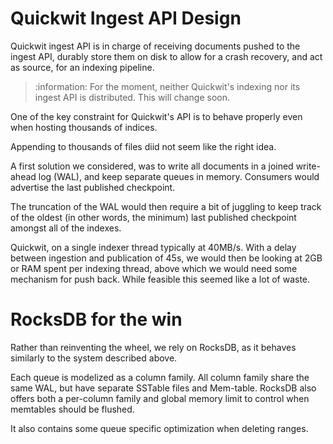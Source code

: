 # Quickwit Ingest API Design

Quickwit ingest API is in charge of receiving documents pushed to the ingest API,
durably store them on disk to allow for a crash recovery,
and act as source, for an indexing pipeline.

> :information: For the moment, neither Quickwit's indexing nor its ingest API is distributed. This will change soon.

One of the key constraint for Quickwit's API is to behave properly even
when hosting thousands of indices.

Appending to thousands of files diid not seem like the right idea.

A first solution we considered, was to write all documents in a joined write-ahead log (WAL),
and keep separate queues in memory. Consumers would advertise the last published checkpoint.

The truncation of the WAL would then require a bit of juggling to keep track of the oldest
(in other words, the minimum) last published checkpoint amongst all of the indexes.

Quickwit, on a single indexer thread typically at 40MB/s.
With a delay between ingestion and publication of 45s, we would then be looking at 2GB or RAM
spent per indexing thread, above which we would need some mechanism for push back.
While feasible this seemed like a lot of waste.

# RocksDB for the win

Rather than reinventing the wheel, we rely on RocksDB, as it behaves similarly to the system
described above.

Each queue is modelized as a column family. All column family share the same WAL, but have
separate SSTable files and Mem-table.
RocksDB also offers both a per-column family and global memory limit to control when memtables
should be flushed.

It also contains some queue specific optimization when deleting ranges.





